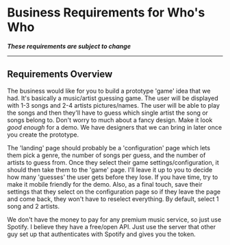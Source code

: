 # Business Requirements for Who's Who

***These requirements are subject to change***

---

## Requirements Overview

The business would like for you to build a prototype 'game' idea that we had. It's basically a music/artist guessing game. The user will be displayed with 1-3 songs and 2-4 artists pictures/names. The user will be able to play the songs and then they'll have to guess which single artist the song or songs belong to. Don't worry to much about a fancy design. Make it look *good enough* for a demo. We have designers that we can bring in later once you create the prototype.

The 'landing' page should probably be a 'configuration' page which lets them pick a genre, the number of songs per guess, and the number of artists to guess from. Once they select their game settings/configuration, it should then take them to the 'game' page. I'll leave it up to you to decide how many 'guesses' the user gets before they lose. If you have time, try to make it mobile friendly for the demo. Also, as a final touch, save their settings that they select on the configuration page so if they leave the page and come back, they won't have to reselect everything. By default, select 1 song and 2 artists.

We don't have the money to pay for any premium music service, so just use Spotify. I believe they have a free/open API. Just use the server that other guy set up that authenticates with Spotify and gives you the token. 
